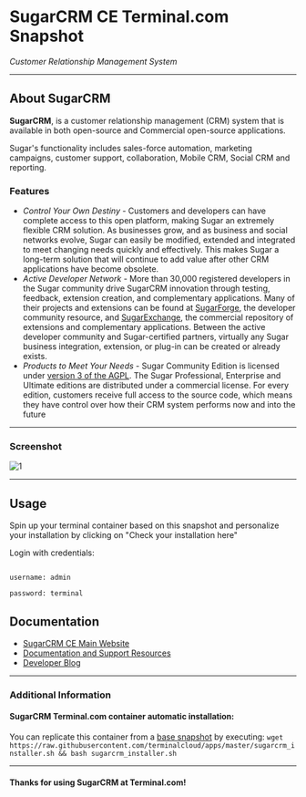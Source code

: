 # **SugarCRM CE** Terminal.com Snapshot
*Customer Relationship Management System*

---

## About SugarCRM
**SugarCRM**,  is a customer relationship management (CRM) system that is available in both open-source and Commercial open-source applications.

Sugar's functionality includes sales-force automation, marketing campaigns, customer support, collaboration, Mobile CRM, Social CRM and reporting.

### Features
- *Control Your Own Destiny* - Customers and developers can have complete access to this open platform, making Sugar an extremely flexible CRM solution. As businesses grow, and as business and social networks evolve, Sugar can easily be modified, extended and integrated to meet changing needs quickly and effectively. This makes Sugar a long-term solution that will continue to add value after other CRM applications have become obsolete.
- *Active Developer Network* - More than 30,000 registered developers in the Sugar community drive SugarCRM innovation through testing, feedback, extension creation, and complementary applications. Many of their projects and extensions can be found at [SugarForge](http://www.sugarforge.org/), the developer community resource, and [SugarExchange](http://www.sugarexchange.com/), the commercial repository of extensions and complementary applications. Between the active developer community and Sugar-certified partners, virtually any Sugar business integration, extension, or plug-in can be created or already exists.
- *Products to Meet Your Needs* - Sugar Community Edition is licensed under [version 3 of the AGPL](http://www.gnu.org/licenses/agpl-3.0.html).  The Sugar Professional, Enterprise and Ultimate editions are distributed under a commercial license. For every edition, customers receive full access to the source code, which means they have control over how their CRM system performs now and into the future

---
### Screenshot

![1](http://d2owqhhe2x3j50.cloudfront.net/sugar7/product/desktop-marketing-salesrep.jpg)

---

## Usage
Spin up your terminal container based on this snapshot and personalize your installation by clicking on "Check your installation here"

Login with credentials:

```

username: admin

password: terminal

```


## Documentation
- [SugarCRM CE Main Website](http://www.sugarcrm.com/community)
- [Documentation and Support Resources](http://support.sugarcrm.com/)
- [Developer Blog](http://developers.sugarcrm.com/wordpress)

---

### Additional Information
#### SugarCRM Terminal.com container automatic installation:
You can replicate this container from a [base snapshot](https://www.terminal.com/tiny/FzpHiTXG1K) by executing:
`wget https://raw.githubusercontent.com/terminalcloud/apps/master/sugarcrm_installer.sh && bash sugarcrm_installer.sh`

---

#### Thanks for using SugarCRM at Terminal.com!
